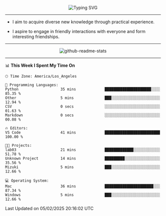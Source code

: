 <p align="center">
  <img src="https://readme-typing-svg.demolab.com?font=Fira+Code&weight=500&size=32&duration=2500&pause=1600&center=true&vCenter=true&random=false&width=1024&height=64&lines=Hi+there+%F0%9F%91%8B;I'm+delighted+you+could+make+it+here+%F0%9F%8E%89;I'm+Harry%2C+a+college+student+still+finding+my+way" alt="Typing SVG" />
</p>


---


- I aim to acquire diverse new knowledge through practical experience.

- I aspire to engage in friendly interactions with everyone and form interesting friendships.


---


<p align="center">
  <img src="https://github-readme-stats.vercel.app/api?username=Harry-Jing&show_icons=true" alt="github-readme-stats"/>
</p>


---

<!--START_SECTION:waka-->
📊 **This Week I Spent My Time On** 

```text
🕑︎ Time Zone: America/Los_Angeles

💬 Programming Languages: 
Python                   35 mins             █████████████████████░░░░   85.35 % 
Other                    5 mins              ███░░░░░░░░░░░░░░░░░░░░░░   12.94 % 
CSV                      0 secs              ░░░░░░░░░░░░░░░░░░░░░░░░░   01.63 % 
Markdown                 0 secs              ░░░░░░░░░░░░░░░░░░░░░░░░░   00.08 % 

🔥 Editors: 
VS Code                  41 mins             █████████████████████████   100.00 % 

🐱‍💻 Projects: 
lab03                    21 mins             █████████████░░░░░░░░░░░░   51.78 % 
Unknown Project          14 mins             █████████░░░░░░░░░░░░░░░░   35.56 % 
Mizuki                   5 mins              ███░░░░░░░░░░░░░░░░░░░░░░   12.66 % 

💻 Operating System: 
Mac                      36 mins             ██████████████████████░░░   87.34 % 
Windows                  5 mins              ███░░░░░░░░░░░░░░░░░░░░░░   12.66 % 
```


 Last Updated on 05/02/2025 20:16:02 UTC
<!--END_SECTION:waka-->
